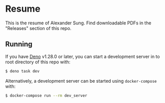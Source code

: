 # Resume

This is the resume of Alexander Sung. Find downloadable PDFs in the "Releases"
section of this repo.

## Running

If you have [Deno](https://deno.land/) v1.28.0 or later, you can start a
development server in to root directory of this repo with:

```bash
$ deno task dev
```

Alternatively, a development server can be started using `docker-compose` with:

```bash
$ docker-compose run --rm dev_server
```
